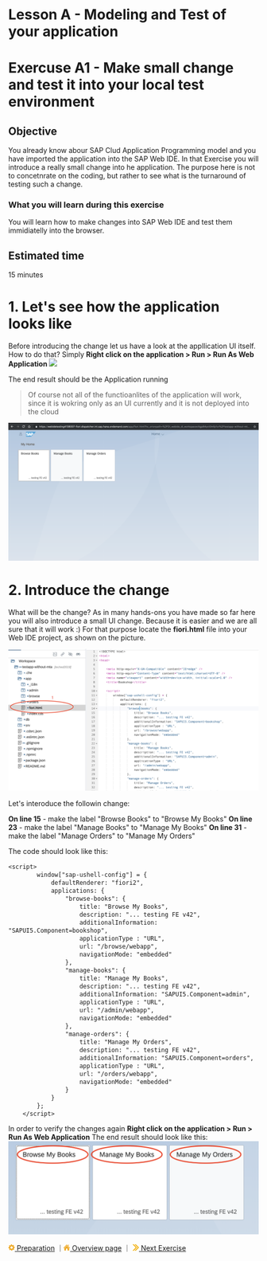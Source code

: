 # Lesson A - Modeling and Test of your application
# Exercuse A1 - Make small change and test it into your local test environment

## Objective
You already know abour SAP Clud Application Programming model and you have imported the application into the SAP Web IDE. In that Exercise you will introduce a really small change into he application. The purpose here is not to concetnrate on the coding, but rather to see what is the turnaround of testing such a change. 

### What you will learn during this exercise
You will learn how to make changes into SAP Web IDE and test them immidiatelly into the browser.

## Estimated time
15 minutes

# 1. Let's see how the application looks like
Before introducing the change let us have a look at the appllication UI itself. How to do that? Simply **Right click on the application > Run > Run As Web Application**
![](../../images/a/а1_run_as_webapp.png)

The end result should be the Application running 
>Of course not all of the functioanlites of the application will work, since it is wokring only as an UI currently and it is not deployed into the cloud

![](../../images/a/a1_app_ui.png)



# 2. Introduce the change
What will be the change? As in many hands-ons you have made so far here you will also introduce a small UI change. Because it is easier and we are all sure that it will work :) For that purpose locate the **fiori.html** file into your Web IDE project, as shown on the picture.

![](../../images/a/a1_locate_fiori_html.png)

Let's interoduce the followin change: 

**On line 15** - make the label "Browse Books" to "Browse My Books"
**On line 23** - make the label "Manage Books" to "Manage My Books"
**On line 31** - make the label "Manage Orders" to "Manage My Orders"

The code should look like this: 

```
<script>
		window["sap-ushell-config"] = {
			defaultRenderer: "fiori2",
			applications: {
				"browse-books": {
					title: "Browse My Books",
					description: "... testing FE v42",
					additionalInformation: "SAPUI5.Component=bookshop",
					applicationType : "URL",
					url: "/browse/webapp",
					navigationMode: "embedded"
				},
				"manage-books": {
					title: "Manage My Books",
					description: "... testing FE v42",
					additionalInformation: "SAPUI5.Component=admin",
					applicationType : "URL",
					url: "/admin/webapp",
					navigationMode: "embedded"
				},
				"manage-orders": {
					title: "Manage My Orders",
					description: "... testing FE v42",
					additionalInformation: "SAPUI5.Component=orders",
					applicationType : "URL",
					url: "/orders/webapp",
					navigationMode: "embedded"
				}
			}
		};
	</script>
```


In order to verify the changes again **Right click on the application > Run > Run As Web Application** 
The end result should look like this:
![](../../images/a/a1_verify_ui.png)

[![](../../images/nav-prepa.png) Preparation](../../preparations/A.md) ｜[![](../../images/nav-home.png) Overview page](../../README.md) ｜ [![](../../images/nav-next.png) Next Exercise](../exercises/A2/README.md)